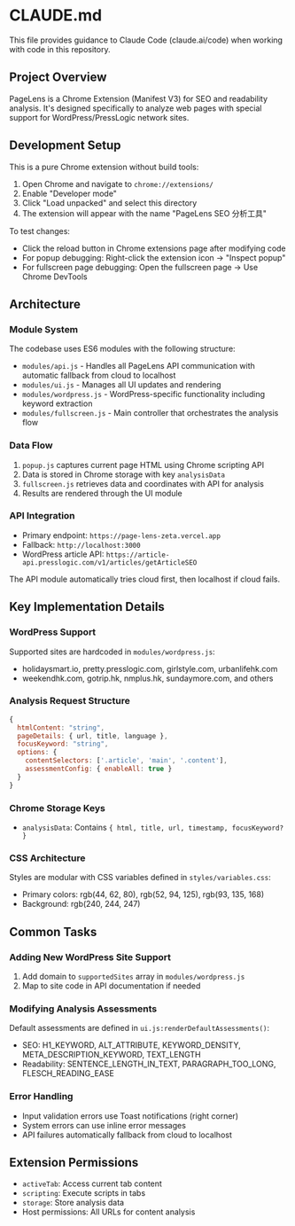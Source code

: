 # CLAUDE.md

This file provides guidance to Claude Code (claude.ai/code) when working with code in this repository.

## Project Overview

PageLens is a Chrome Extension (Manifest V3) for SEO and readability analysis. It's designed specifically to analyze web pages with special support for WordPress/PressLogic network sites.

## Development Setup

This is a pure Chrome extension without build tools:
1. Open Chrome and navigate to `chrome://extensions/`
2. Enable "Developer mode"
3. Click "Load unpacked" and select this directory
4. The extension will appear with the name "PageLens SEO 分析工具"

To test changes:
- Click the reload button in Chrome extensions page after modifying code
- For popup debugging: Right-click the extension icon → "Inspect popup"
- For fullscreen page debugging: Open the fullscreen page → Use Chrome DevTools

## Architecture

### Module System
The codebase uses ES6 modules with the following structure:
- `modules/api.js` - Handles all PageLens API communication with automatic fallback from cloud to localhost
- `modules/ui.js` - Manages all UI updates and rendering
- `modules/wordpress.js` - WordPress-specific functionality including keyword extraction
- `modules/fullscreen.js` - Main controller that orchestrates the analysis flow

### Data Flow
1. `popup.js` captures current page HTML using Chrome scripting API
2. Data is stored in Chrome storage with key `analysisData`
3. `fullscreen.js` retrieves data and coordinates with API for analysis
4. Results are rendered through the UI module

### API Integration
- Primary endpoint: `https://page-lens-zeta.vercel.app`
- Fallback: `http://localhost:3000`
- WordPress article API: `https://article-api.presslogic.com/v1/articles/getArticleSEO`

The API module automatically tries cloud first, then localhost if cloud fails.

## Key Implementation Details

### WordPress Support
Supported sites are hardcoded in `modules/wordpress.js`:
- holidaysmart.io, pretty.presslogic.com, girlstyle.com, urbanlifehk.com
- weekendhk.com, gotrip.hk, nmplus.hk, sundaymore.com, and others

### Analysis Request Structure
```javascript
{
  htmlContent: "string",
  pageDetails: { url, title, language },
  focusKeyword: "string",
  options: {
    contentSelectors: ['.article', 'main', '.content'],
    assessmentConfig: { enableAll: true }
  }
}
```

### Chrome Storage Keys
- `analysisData`: Contains `{ html, title, url, timestamp, focusKeyword? }`

### CSS Architecture
Styles are modular with CSS variables defined in `styles/variables.css`:
- Primary colors: rgb(44, 62, 80), rgb(52, 94, 125), rgb(93, 135, 168)
- Background: rgb(240, 244, 247)

## Common Tasks

### Adding New WordPress Site Support
1. Add domain to `supportedSites` array in `modules/wordpress.js`
2. Map to site code in API documentation if needed

### Modifying Analysis Assessments
Default assessments are defined in `ui.js:renderDefaultAssessments()`:
- SEO: H1_KEYWORD, ALT_ATTRIBUTE, KEYWORD_DENSITY, META_DESCRIPTION_KEYWORD, TEXT_LENGTH
- Readability: SENTENCE_LENGTH_IN_TEXT, PARAGRAPH_TOO_LONG, FLESCH_READING_EASE

### Error Handling
- Input validation errors use Toast notifications (right corner)
- System errors can use inline error messages
- API failures automatically fallback from cloud to localhost

## Extension Permissions
- `activeTab`: Access current tab content
- `scripting`: Execute scripts in tabs
- `storage`: Store analysis data
- Host permissions: All URLs for content analysis